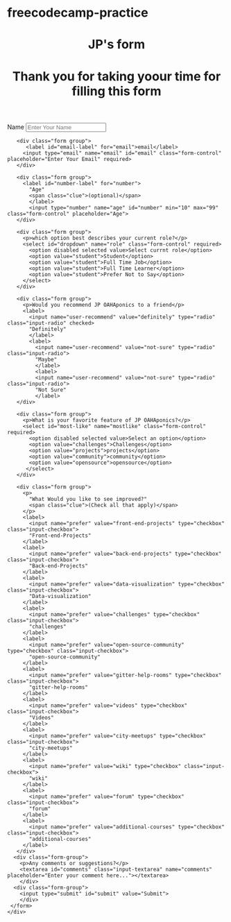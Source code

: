 # freecodecamp-practice
<!DOCTYPE html>
 <html lang="em">
   <head>
    <link rel="stylesheet" href="styles.css" />
   </head>
   <body>
     <div class="container">
       <header id="header">
         <h1 id="title" class="text=center">JP's form<h1>
           <p id="description" class="description text-center">Thank you for taking yoour time for filling this form</p>
           </header>
     <form id="survey-form">
       <div class="form group">
         <label id="name-label" for="name">Name</label>
         <input type="text" name="name" id="name" class="form-control" placeholder="Enter Your Name" required>
       </div>

       <div class="form group">
          <label id="email-label" for="email">email</label>
         <input type="email" name="email" id="email" class="form-control" placeholder="Enter Your Email" required>
       </div>

       <div class="form group">
         <label id="number-label" for="number">
           "Age"
           <span class="clue">(optional)</span>
           </label>
           <input type="number" name="age" id="number" min="10" max="99" class="form-control" placeholder="Age">
       </div>

       <div class="form group">
         <p>which option best describes your current role?</p>
         <select id="dropdown" name="role" class="form-control" required>
           <option disabled selected value>Select currnt role</option>
           <option value="student">Student</option>
           <option value="student">Full Time Job</option>
           <option value="student">Full Time Learner</option>
           <option value="student">Prefer Not to Say</option>
         </select> 
       </div>
       
       <div class="form group">
         <p>Would you recommend JP OAHAponics to a friend</p>
         <label>
           <input name="user-recommend" value="definitely" type="radio" class="input-radio" checked>
           "Definitely"
           </label>
           <label>
             <input name="user-recommend" value="not-sure" type="radio" class="input-radio">
             "Maybe"
             </label>
             <label>
             <input name="user-recommend" value="not-sure" type="radio" class="input-radio">
             "Not Sure"
             </label>
       </div>

       <div class="form group">
         <p>What is your favorite feature of JP OAHAponics?</p>
         <select id="most-like" name="mostlike" class="form-control" required>
           <option disabled selected value>Select an option</option>
           <option value="challenges">Challenges</option>
           <option value="projects">projects</option>
           <option value="community">community</option>
           <option value="opensource">opensource</option>
          </select>
       </div>

       <div class="form group">
         <p>
           "What Would you like to see improved?"
           <span class="clue">(Check all that apply)</span>
         </p>
         <label>
           <input name="prefer" value="front-end-projects" type="checkbox" class="input-checkbox">
           "Front-end-Projects"
         </label>
         <label>
           <input name="prefer" value="back-end-projects" type="checkbox" class="input-checkbox">
           "Back-end-Projects"
         </label>
         <label>
           <input name="prefer" value="data-visualization" type="checkbox" class="input-checkbox">
           "Data-visualization"
         </label>
         <label>
           <input name="prefer" value="challenges" type="checkbox" class="input-checkbox">
           "challenges"
         </label>
         <label>
           <input name="prefer" value="open-source-community" type="checkbox" class="input-checkbox">
           "open-source-community"
         </label>
         <label>
           <input name="prefer" value="gitter-help-rooms" type="checkbox" class="input-checkbox">
           "gitter-help-rooms"
         </label>
         <label>
           <input name="prefer" value="videos" type="checkbox" class="input-checkbox">
           "Videos"
         </label>
         <label>
           <input name="prefer" value="city-meetups" type="checkbox" class="input-checkbox">
           "city-meetups"
         </label>
         <label>
           <input name="prefer" value="wiki" type="checkbox" class="input-checkbox">
           "wiki"
         </label>
         <label>
           <input name="prefer" value="forum" type="checkbox" class="input-checkbox">
           "forum"
         </label>
         <label>
           <input name="prefer" value="additional-courses" type="checkbox" class="input-checkbox">
           "additional-courses"
         </label>
       </div>
      <div class="form-group">
        <p>Any comments or suggestions?</p>
        <textarea id="comments" class="input-textarea" name="comments" placeholder="Enter your comment here..."></textarea>
        </div>
      <div class="form-group">
        <input type="submit" id="submit" value="Submit">
        </div>
     </form>
    </div>
  </body>
 </html>
